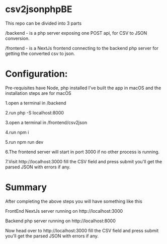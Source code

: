 # csv2jsonphpBE

This repo can be divided into 3 parts

/backend - is a php server exposing one POST api, for CSV to JSON conversion.

/frontend - is a NextJs frontend connecting to the backend php server for getting the converted csv to json.

# Configuration:

Pre-requisites have Node, php installed
I've built the app in macOS and the installation steps are for macOS

1.open a terminal in /backend

2.run php -S localhost:8000

3.open a terminal in /frontend/csv2json

4.run npm i

5.run npm run dev

6.The frontend server will start in port 3000 if no other process is running.

7.Visit http://localhost:3000 fill the CSV field and press submit you'll get the parsed JSON with errors if any.

# Summary

After completing the above steps you will have something like this

FrontEnd NextJs server running on http://localhost:3000

Backend php server running on http://localhost:8000

Now head over to http://localhost:3000 fill the CSV field and press submit you'll get the parsed JSON with errors if any.
